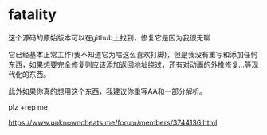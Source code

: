 # fatality

这个源码的原始版本可以在github上找到，修复它是因为我很无聊

它已经基本正常工作(我不知道它为啥这么喜欢打脚)，但是我没有重写和添加任何东西，如果想要完全修复则应该添加返回地址绕过，还有对动画的外推修复...等现代化的东西。

此外如果你真的想用这个东西，我建议你重写AA和一部分解析。



plz +rep me

https://www.unknowncheats.me/forum/members/3744136.html